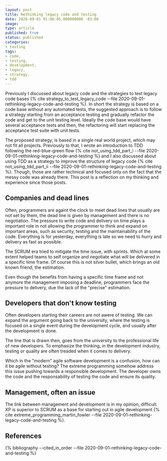```yaml
---
layout: post
title: Rethinking legacy code and testing
date: 2020-09-01 01:06:05.000000000 -03:00
image: 
type: article
published: true
status: published
categories:
- testing
tags:
- code,
- testing,
- development,
- legacy,
- strategy,
- tdd
---
```


Previously I discussed about legacy code and the strategies to test legacy
code bases {% cite strategy_to_test_legacy_code --file 2020-09-01-rethinking-legacy-code-and-testing %}.
In short the strategy is based
on a code base without any automated tests, the suggested approach is to follow
a strategy starting from an acceptance testing and gradually refactor the code
and get to the unit testing level. Ideally the code base would have several
acceptance tests and then, the refactoring will start replacing the acceptance
test suite with unit tests.

The proposed strategy, is based in a single real world project, which
may not fit all projects. Previously to that, I wrote an introduction to
TDD following the red-blue-green flow {% cite not_using_tdd_part_i --file 2020-09-01-rethinking-legacy-code-and-testing %}
and I also discussed about using TDD as a strategy to improve
the structure of legacy code {% cite not_using_tdd_part_ii --file 2020-09-01-rethinking-legacy-code-and-testing %}.
Though, those are rather technical and focused only on the fact that
the messy code was already there. This post is a reflection on my thinking
and experience since those posts.

## Companies and dead lines

Often, programmers are againt the clock to meet dead lines that usually
are not set by them, the dead line is given by management and there is no
negotiation. The pressure to write code and delivery on time
plays a important role in not allowing the programmer to think and expand
on important areas, such as security, testing and the maintainability of the
code. Everything is for yesterday, everything is late so we need to hurry
and delivery as fast as possible.

The SCRUM era tried to mitigate the time issue, with sprints. Which at some
extent helped teams to self organize and negotiate what will be delivered
in a specific time frame. Of course this is not silver bullet, which 
brings an old known friend, the estimation.

Even though the benefits from having a specific time frame and not anymore
the management imposing a deadline, programmers face the pressure to delivery,
due the lack of the "precise" estimation.

## Developers that don't know testing

Often developers starting their careers are not awere of testing. We can expand
the argument going back to the university, where the testing is focused on a single
event during the development cycle, and usually after the development is done.

The line that is drawn then, goes from the university to the professional life
of new developers. To emphasize the thinking, in the development industry,
testing or quality are often treaded when it comes to delivery.

Which in the "modern" agile software development is a confusion, how can it be
agile without testing? The extreme programming somehow address this issue
pushing towards a responsible development. The developer owns the code and
the responsability of testing the code and ensure its quality.

## Management, often an issue

The link between management and development is in my opinion, difficult. XP is
superior to SCRUM as a base for starting out in agile development
{% cite extreme_programming_martin_fowler --file 2020-09-01-rethinking-legacy-code-and-testing %}.

## References

{% bibliography --cited_in_order --file 2020-09-01-rethinking-legacy-code-and-testing %}
